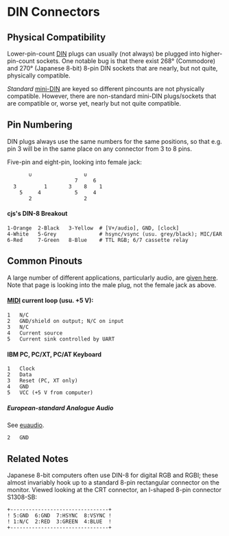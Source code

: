 DIN Connectors
==============

Physical Compatibility
----------------------

Lower-pin-count [DIN] plugs can usually (not always) be plugged into
higher-pin-count sockets. One notable bug is that there exist 268°
(Commodore) and 270° (Japanese 8-bit) 8-pin DIN sockets that are
nearly, but not quite, physically compatible.

_Standard_ [mini-DIN] are keyed so different pincounts are not
physically compatible. However, there are non-standard mini-DIN
plugs/sockets that are compatible or, worse yet, nearly but not quite
compatible.


Pin Numbering
-------------

DIN plugs always use the same numbers for the same positions, so that
e.g. pin 3 will be in the same place on any connector from 3 to 8
pins.

Five-pin and eight-pin, looking into female jack:

           ∪                 ∪
                          7     6
      3         1       3    8    1
        5     4           5     4
           2                 2

#### cjs's DIN-8 Breakout

    1-Orange  2-Black   3-Yellow  # [V+/audio], GND, [clock]
    4-White   5-Grey              # hsync/vsync (usu. grey/black); MIC/EAR
    6-Red     7-Green   8-Blue    # TTL RGB; 6/7 cassette relay


Common Pinouts
--------------

A large number of different applications, particularly audio, are
[given here][e2k/din]. Note that page is looking into the male plug,
not the female jack as above.

#### [MIDI] current loop (usu. +5 V):

    1   N/C
    2   GND/shield on output; N/C on input
    3   N/C
    4   Current source
    5   Current sink controlled by UART

#### IBM PC, PC/XT, PC/AT Keyboard

    1   Clock
    2   Data
    3   Reset (PC, XT only)
    4   GND
    5   VCC (+5 V from computer)

##### European-standard Analogue Audio

See [euaudio].

    2   GND


Related Notes
-------------

Japanese 8-bit computers often use DIN-8 for digital RGB and RGBI;
these almost invariably hook up to a standard 8-pin rectangular
connector on the monitor. Viewed looking at the CRT connector, an
I-shaped 8-pin connector S1308-SB:

    +--------------------------------+
    ! 5:GND  6:GND  7:HSYNC  8:VSYNC !
    ! 1:N/C  2:RED  3:GREEN  4:BLUE  !
    +--------------------------------+



<!-------------------------------------------------------------------->
[DIN]: https://en.wikipedia.org/wiki/DIN_connector
[mini-DIN]: https://en.wikipedia.org/wiki/Mini-DIN_connector

[MIDI]: https://en.wikipedia.org/wiki/MIDI#Electrical_specifications
[e2k/din]: https://www.electronics2000.co.uk/pin-out/dincon.php
[euaudio]: https://en.wikipedia.org/wiki/DIN_connector#Analog_audio
